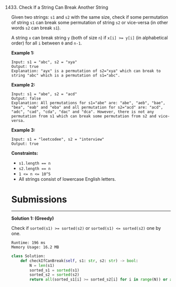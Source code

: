 1433. Check If a String Can Break Another String

Given two strings: `s1` and `s2` with the same size, check if some permutation of string `s1` can break some permutation of string `s2` or vice-versa (in other words `s2` can break `s1`).

A string `x` can break string `y` (both of size `n`) if `x[i] >= y[i]` (in alphabetical order) for all `i` between `0` and `n-1`.

 

**Example 1:**
```
Input: s1 = "abc", s2 = "xya"
Output: true
Explanation: "ayx" is a permutation of s2="xya" which can break to string "abc" which is a permutation of s1="abc".
```

**Example 2:**
```
Input: s1 = "abe", s2 = "acd"
Output: false 
Explanation: All permutations for s1="abe" are: "abe", "aeb", "bae", "bea", "eab" and "eba" and all permutation for s2="acd" are: "acd", "adc", "cad", "cda", "dac" and "dca". However, there is not any permutation from s1 which can break some permutation from s2 and vice-versa.
```

**Example 3:**
```
Input: s1 = "leetcodee", s2 = "interview"
Output: true
```

**Constraints:**

* `s1.length == n`
* `s2.length == n`
* `1 <= n <= 10^5`
* All strings consist of lowercase English letters.

# Submissions
---
**Solution 1: (Greedy)**

Check if `sorted(s1) >= sorted(s2)` or `sorted(s1) <= sorted(s2)` one by one.
```
Runtime: 196 ms
Memory Usage: 16.2 MB
```
```python
class Solution:
    def checkIfCanBreak(self, s1: str, s2: str) -> bool:
        N = len(s1)
        sorted_s1 = sorted(s1)
        sorted_s2 = sorted(s2)
        return all(sorted_s1[i] >= sorted_s2[i] for i in range(N)) or all(sorted_s2[i] >= sorted_s1[i] for i in range(N))
```
